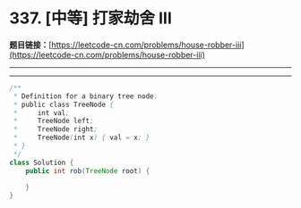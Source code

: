 # 337. [中等] 打家劫舍 III

**题目链接：**[https://leetcode-cn.com/problems/house-robber-iii](https://leetcode-cn.com/problems/house-robber-iii)

---

<Cards card="leetcode_337_house-robber-iii"></Cards>

---

```java
/**
 * Definition for a binary tree node.
 * public class TreeNode {
 *     int val;
 *     TreeNode left;
 *     TreeNode right;
 *     TreeNode(int x) { val = x; }
 * }
 */
class Solution {
    public int rob(TreeNode root) {
        
    }
}
```